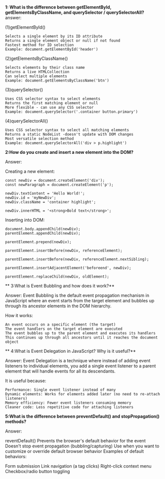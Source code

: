 **1: What is the difference between getElementById, getElementsByClassName, and querySelector / querySelectorAll?**
answer:

(1)getElementById()

    Selects a single element by its ID attribute
    Returns a single element object or null if not found
    Fastest method for ID selection
    Example: document.getElementById('header')

(2)getElementsByClassName()

    Selects elements by their class name
    Returns a live HTMLCollection 
    Can select multiple elements
    Example: document.getElementsByClassName('btn')

(3)querySelector()

    Uses CSS selector syntax to select elements
    Returns the first matching element or null
    More flexible - can use any CSS selector
    Example: document.querySelector('.container button.primary')

(4)querySelectorAll()

    Uses CSS selector syntax to select all matching elements
    Returns a static NodeList -doesn't update with DOM changes
    Most versatile selection method
    Example: document.querySelectorAll('div > p.highlight')



**2:How do you create and insert a new element into the DOM?**

Answer:

Creating a new element:

    const newDiv = document.createElement('div');
    const newParagraph = document.createElement('p');
    
    newDiv.textContent = 'Hello World!';
    newDiv.id = 'myNewDiv';
    newDiv.className = 'container highlight';
    
    newDiv.innerHTML = '<strong>Bold text</strong>';

Inserting into DOM:

    document.body.appendChild(newDiv);
    parentElement.appendChild(newDiv);
    
    parentElement.prepend(newDiv);
    
    parentElement.insertBefore(newDiv, referenceElement);
    
    parentElement.insertBefore(newDiv, referenceElement.nextSibling);
    
    parentElement.insertAdjacentElement('beforeend', newDiv);
    
    parentElement.replaceChild(newDiv, oldElement);

    
**
3:What is Event Bubbling and how does it work?**

Answer:
Event Bubbling is the default event propagation mechanism in JavaScript where an event starts from the target element and bubbles up through its ancestor elements in the DOM hierarchy.

How it works:

    An event occurs on a specific element (the target)
    The event handlers on the target element are executed
    The event bubbles up to the parent element and executes its handlers
    This continues up through all ancestors until it reaches the document object

**
4:What is Event Delegation in JavaScript? Why is it useful?**

Answer:
Event Delegation is a technique where instead of adding event listeners to individual elements, you add a single event listener to a parent element that will handle events for all its descendants.

It is useful because:

    Performance: Single event listener instead of many
    Dynamic elements: Works for elements added later (no need to re-attach listeners)
    Memory efficiency: Fewer event listeners consuming memory
    Cleaner code: Less repetitive code for attaching listeners


**5:What is the difference between preventDefault() and stopPropagation() methods?**

Answer:

reventDefault()
    Prevents the browser's default behavior for the event
    Doesn't stop event propagation (bubbling/capturing)
    Use when you want to customize or override default browser behavior
    Examples of default behaviors:

Form submission
    Link navigation (a tag clicks)
    Right-click context menu
    Checkbox/radio button toggling
